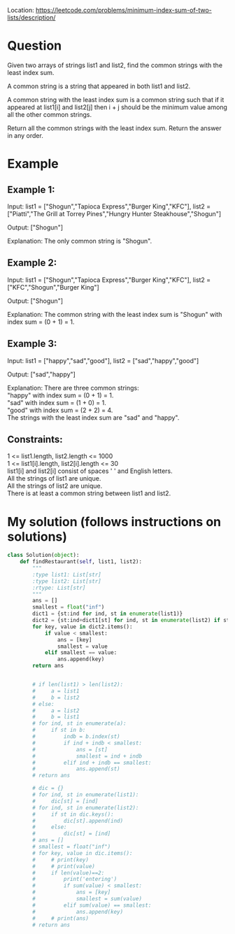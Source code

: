 Location: https://leetcode.com/problems/minimum-index-sum-of-two-lists/description/
# Question
Given two arrays of strings list1 and list2, find the common strings with the least index sum.

A common string is a string that appeared in both list1 and list2.

A common string with the least index sum is a common string such that if it appeared at list1[i] and list2[j] then i + j should be the minimum value among all the other common strings.

Return all the common strings with the least index sum. Return the answer in any order.
# Example

## Example 1:

Input: list1 = ["Shogun","Tapioca Express","Burger King","KFC"], list2 = ["Piatti","The Grill at Torrey Pines","Hungry Hunter Steakhouse","Shogun"]

Output: ["Shogun"]

Explanation: The only common string is "Shogun".

## Example 2:

Input: list1 = ["Shogun","Tapioca Express","Burger King","KFC"], list2 = ["KFC","Shogun","Burger King"]

Output: ["Shogun"]

Explanation: The common string with the least index sum is "Shogun" with index sum = (0 + 1) = 1.

## Example 3:

Input: list1 = ["happy","sad","good"], list2 = ["sad","happy","good"]

Output: ["sad","happy"]

Explanation: There are three common strings:\
"happy" with index sum = (0 + 1) = 1.\
"sad" with index sum = (1 + 0) = 1.\
"good" with index sum = (2 + 2) = 4.\
The strings with the least index sum are "sad" and "happy".

## Constraints:

1 <= list1.length, list2.length <= 1000\
1 <= list1[i].length, list2[i].length <= 30\
list1[i] and list2[i] consist of spaces ' ' and English letters.\
All the strings of list1 are unique.\
All the strings of list2 are unique.\
There is at least a common string between list1 and list2.
 

# My solution (follows instructions on solutions)
```python
class Solution(object):
    def findRestaurant(self, list1, list2):
        """
        :type list1: List[str]
        :type list2: List[str]
        :rtype: List[str]
        """
        ans = []
        smallest = float("inf")
        dict1 = {st:ind for ind, st in enumerate(list1)}
        dict2 = {st:ind+dict1[st] for ind, st in enumerate(list2) if st in dict1.keys()}
        for key, value in dict2.items():
            if value < smallest:
                ans = [key]
                smallest = value
            elif smallest == value:
                ans.append(key)
        return ans


        # if len(list1) > len(list2):
        #     a = list1
        #     b = list2
        # else:
        #     a = list2
        #     b = list1
        # for ind, st in enumerate(a):
        #     if st in b:
        #         indb = b.index(st)
        #         if ind + indb < smallest:
        #             ans = [st]
        #             smallest = ind + indb
        #         elif ind + indb == smallest:
        #             ans.append(st)
        # return ans

        # dic = {}
        # for ind, st in enumerate(list1):
        #     dic[st] = [ind]
        # for ind, st in enumerate(list2):
        #     if st in dic.keys():
        #         dic[st].append(ind)
        #     else:
        #         dic[st] = [ind]
        # ans = []
        # smallest = float("inf")
        # for key, value in dic.items():
        #     # print(key)
        #     # print(value)
        #     if len(value)==2:
        #         print('entering')
        #         if sum(value) < smallest:
        #             ans = [key]
        #             smallest = sum(value)
        #         elif sum(value) == smallest:
        #             ans.append(key)
        #     # print(ans)
        # return ans

```

